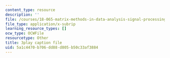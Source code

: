 ```yaml
---
content_type: resource
description: ''
file: /courses/18-065-matrix-methods-in-data-analysis-signal-processing-and-machine-learning-spring-2018/5a1c4470b706dd88d805b50c33af3884_k095NdrHxY4.srt
file_type: application/x-subrip
learning_resource_types: []
ocw_type: OCWFile
resourcetype: Other
title: 3play caption file
uid: 5a1c4470-b706-dd88-d805-b50c33af3884
---
```

